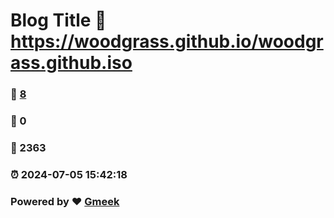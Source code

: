 # Blog Title :link: https://woodgrass.github.io/woodgrass.github.iso 
### :page_facing_up: [8](https://woodgrass.github.io/woodgrass.github.iso/tag.html) 
### :speech_balloon: 0 
### :hibiscus: 2363 
### :alarm_clock: 2024-07-05 15:42:18 
### Powered by :heart: [Gmeek](https://github.com/Meekdai/Gmeek)
